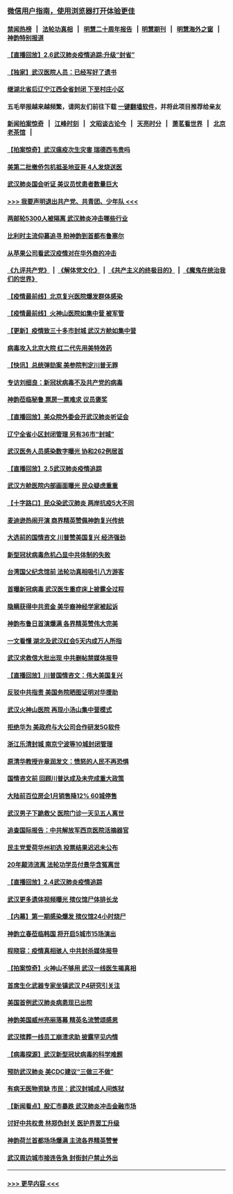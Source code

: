 ### [微信用户指南，使用浏览器打开体验更佳](https://github.com/gfw-breaker/banned-news1/blob/master/indexes/wechat-guide.md?t=0)
#### [禁闻热榜](热点新闻.md?t=0)  &nbsp;&nbsp;|&nbsp;&nbsp; [法轮功真相](https://github.com/gfw-breaker/truth/blob/master/README.md?t=0) &nbsp;&nbsp;|&nbsp;&nbsp; [明慧二十周年报告](https://github.com/gfw-breaker/mh-reports/blob/master/README.md?t=0) &nbsp;&nbsp;|&nbsp;&nbsp;[明慧期刊](https://github.com/gfw-breaker/mh-qikan) &nbsp;&nbsp;|&nbsp;&nbsp; [明慧海外之窗](https://github.com/gfw-breaker/mh-news/blob/master/README.md?t=0) &nbsp;&nbsp;|&nbsp;&nbsp; [神韵特别报道](https://github.com/gfw-breaker/mh-news/blob/master/shenyun.md?t=0)
#### [【直播回放】2.6武汉肺炎疫情追踪:升级“封省”](../pages/nf4514/n11848948.md?t=02070033) 
#### [【独家】武汉医院人员：已经写好了遗书](../pages/nf4514/n11848942.md?t=02070033) 
#### [继湖北省后辽宁江西全省封闭 下至村庄小区](../pages/nf4514/n11848814.md?t=02070033) 
#### 五毛举报越来越频繁，请网友们前往下载 [一键翻墙软件](https://github.com/gfw-breaker/ssr-accounts)，并将此项目推荐给亲友
#### [新闻拍案惊奇](https://github.com/gfw-breaker/banned-news1/blob/master/pages/link4.md) &nbsp;&nbsp;|&nbsp;&nbsp; [江峰时刻](https://github.com/gfw-breaker/banned-news1/blob/master/pages/link4.md) &nbsp;&nbsp;|&nbsp;&nbsp; [文昭谈古论今](https://github.com/gfw-breaker/banned-news1/blob/master/pages/link4.md) &nbsp;&nbsp;|&nbsp;&nbsp; [天亮时分](https://github.com/gfw-breaker/banned-news1/blob/master/pages/link4.md) &nbsp;&nbsp;|&nbsp;&nbsp; [萧茗看世界](https://github.com/gfw-breaker/banned-news1/blob/master/pages/link4.md) &nbsp;&nbsp;|&nbsp;&nbsp; [北京老茶馆](https://github.com/gfw-breaker/banned-news1/blob/master/pages/link4.md) &nbsp;&nbsp;|&nbsp;&nbsp; 
#### [【拍案惊奇】武汉瘟疫次生灾害 瑞德西韦贵吗](../pages/nf4514/n11847587.md?t=02070033) 
#### [美第二批撤侨包机抵圣地亚哥 4人发烧送医](../pages/nf4514/n11847923.md?t=02070033) 
#### [武汉肺炎国会听证 美议员忧患者数量巨大](../pages/nf4514/n11844851.md?t=02070033) 
#### [>>> 我要声明退出共产党、共青团、少年队 <<<](https://github.com/begood0513/goodnews/blob/master/quit/letter.md) 
#### [两邮轮5300人被隔离 武汉肺炎冲击哪些行业](../pages/nf4514/n11847456.md?t=02070033) 
#### [比利时主流仰慕追寻 盼神韵到首都布鲁塞尔](../pages/nf4514/n11847614.md?t=02070033) 
#### [从苹果公司看武汉疫情对在华外商的冲击](../pages/nf4514/n11847586.md?t=02070033) 
#### [《九评共产党》](https://github.com/begood0513/9ping.md/blob/master/README.md) &nbsp;|&nbsp; [《解体党文化》](../../../../jtdwh.md/blob/master/README.md)  &nbsp;|&nbsp; [《共产主义的终极目的》](../../../../gczydzjmd.md/blob/master/README.md) &nbsp;|&nbsp; [《魔鬼在统治我们的世界》](../../../../mgztzwmdsj.md/blob/master/README.md) 
#### [【疫情最前线】北京复兴医院爆发群体感染](../pages/nf4514/n11847626.md?t=02070033) 
#### [【疫情最前线】火神山医院如集中营 被军管](../pages/nf4514/n11847524.md?t=02070033) 
#### [【更新】疫情致三十多市封城 武汉方舱如集中营](../pages/nf4514/n11801312.md?t=02070033) 
#### [病毒攻入北京大院 红二代先用美特效药](../pages/nf4514/n11847427.md?t=02070033) 
#### [【快讯】总统弹劾案 美参院判定川普无罪](../pages/nf4514/n11847316.md?t=02070033) 
#### [专访刘细良：新冠状病毒不及共产党的病毒](../pages/nf4514/n11847164.md?t=02070033) 
#### [神韵莅临秘鲁 票房一票难求 议员褒奖](../pages/nf4514/n11847036.md?t=02070033) 
#### [【直播回放】美众院外委会开武汉肺炎听证会](../pages/nf4514/n11846727.md?t=02070033) 
#### [辽宁全省小区封闭管理 另有36市“封城”](../pages/nf4514/n11846879.md?t=02070033) 
#### [武汉医务人员感染数字曝光 协和262例居首](../pages/nf4514/n11846742.md?t=02070033) 
#### [【直播回放】2.5武汉肺炎疫情追踪](../pages/nf4514/n11846437.md?t=02070033) 
#### [武汉方舱医院内部画面曝光 民众疑虑重重](../pages/nf4514/n11846442.md?t=02070033) 
#### [【十字路口】民众染武汉肺炎 两岸抗疫5大不同](../pages/nf4514/n11845264.md?t=02070033) 
#### [麦迪逊热闹开演 商界精英赞佩神韵复兴传统](../pages/nf4514/n11846113.md?t=02070033) 
#### [大选前的国情咨文 川普赞美国复兴 经济强劲](../pages/nf4514/n11845526.md?t=02070033) 
#### [新型冠状病毒危机凸显中共体制的失败](../pages/nf4514/n11844970.md?t=02070033) 
#### [台湾国父纪念馆前 法轮功真相吸引八方游客](../pages/nf4514/n11843885.md?t=02070033) 
#### [首曝新冠病毒 武汉医生重症床上披露全过程](../pages/nf4514/n11845150.md?t=02070033) 
#### [隐瞒获得中共资金 美华裔神经学家被起诉](../pages/nf4514/n11844879.md?t=02070033) 
#### [神韵布鲁日首演爆满 各界精英赞伟大完美](../pages/nf4514/n11845302.md?t=02070033) 
#### [一文看懂 湖北及武汉红会5天内成万人所指](../pages/nf4514/n11844315.md?t=02070033) 
#### [武汉求救信大批出现 中共删帖禁媒体报导](../pages/nf4514/n11845064.md?t=02070033) 
#### [【直播回放】川普国情咨文：伟大美国复兴](../pages/nf4514/n11842079.md?t=02070033) 
#### [反驳中共指责 美国务院晒图证明对华援助](../pages/nf4514/n11844859.md?t=02070033) 
#### [武汉火神山医院 再现小汤山集中营模式](../pages/nf4514/n11844763.md?t=02070033) 
#### [拒绝华为 美政府与大公司合作研发5G软件](../pages/nf4514/n11844625.md?t=02070033) 
#### [浙江乐清封城 南京宁波等10城封闭管理](../pages/nf4514/n11844464.md?t=02070033) 
#### [原清华教授许章润发文：愤怒的人民不再恐惧](../pages/nf4514/n11844347.md?t=02070033) 
#### [国情咨文前 回顾川普达成及未完成重大政策](../pages/nf4514/n11844581.md?t=02070033) 
#### [大陆前百位房企1月销售降12% 60城停售](../pages/nf4514/n11844398.md?t=02070033) 
#### [武汉男子下跪救父 医院门诊一天见五人离世](../pages/nf4514/n11844073.md?t=02070033) 
#### [追查国际报告：中共解放军西京医院活摘器官](../pages/nf4514/n11838359.md?t=02070033) 
#### [民主党爱荷华州初选 投票结果迟迟未公布](../pages/nf4514/n11844207.md?t=02070033) 
#### [20年颠沛流离 法轮功学员付景华含冤离世](../pages/nf4514/n11841986.md?t=02070033) 
#### [【直播回放】2.4武汉肺炎疫情追踪](../pages/nf4514/n11844032.md?t=02070033) 
#### [武汉更多遗体视频曝光 殡仪馆尸体排长龙](../pages/nf4514/n11844057.md?t=02070033) 
#### [【内幕】第一期感染爆发 殡仪馆24小时烧尸](../pages/nf4514/n11843944.md?t=02070033) 
#### [神韵立春莅临韩国 将开启5城市15场演出](../pages/nf4514/n11843781.md?t=02070033) 
#### [程晓容：疫情真相骇人 中共封杀媒体报导](../pages/nf4514/n11843546.md?t=02070033) 
#### [【拍案惊奇】火神山不够用 武汉一线医生揭真相](../pages/nf4514/n11842682.md?t=02070033) 
#### [首席生化武器专家坐镇武汉 P4研究引关注](../pages/nf4514/n11842412.md?t=02070033) 
#### [美国首例武汉肺炎病患现已出院](../pages/nf4514/n11842740.md?t=02070033) 
#### [神韵美国威州亮丽落幕 精英名流赞颂感恩](../pages/nf4514/n11842912.md?t=02070033) 
#### [武汉殡葬一线员工崩溃求助 披露罕见内情](../pages/nf4514/n11842482.md?t=02070033) 
#### [【病毒探源】武汉新型冠状病毒的科学难题](../pages/nf4514/n11842176.md?t=02070033) 
#### [预防武汉肺炎 美CDC建议“三做三不做”](../pages/nf4514/n11842700.md?t=02070033) 
#### [有病无医物资缺 市民：武汉封城成人间炼狱](../pages/nf4514/n11839878.md?t=02070033) 
#### [【新闻看点】股汇市暴跌 武汉肺炎冲击金融市场](../pages/nf4514/n11842216.md?t=02070033) 
#### [讨好中共权贵 林郑伪封关 医护界罢工升级](../pages/nf4514/n11842359.md?t=02070033) 
#### [神韵荷兰首都场场爆满 主流各界精英赞誉](../pages/nf4514/n11842287.md?t=02070033) 
#### [武汉周边城市接连告急 封街封户禁止外出](../pages/nf4514/n11842277.md?t=02070033) 

----
#### [ >>> 更早内容 <<< ](../indexes/nf4514-earlier.md)
